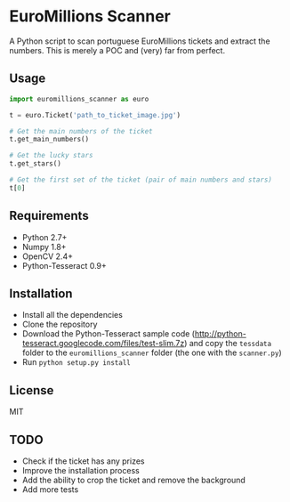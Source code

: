 # EuroMillions Scanner

A Python script to scan portuguese EuroMillions tickets and extract the numbers. This is merely a POC and (very) far from perfect.


## Usage

```python
import euromillions_scanner as euro

t = euro.Ticket('path_to_ticket_image.jpg')

# Get the main numbers of the ticket
t.get_main_numbers()

# Get the lucky stars
t.get_stars()

# Get the first set of the ticket (pair of main numbers and stars)
t[0]
```


## Requirements

* Python 2.7+
* Numpy 1.8+
* OpenCV 2.4+
* Python-Tesseract 0.9+


## Installation

* Install all the dependencies
* Clone the repository
* Download the Python-Tesseract sample code (http://python-tesseract.googlecode.com/files/test-slim.7z) and copy the `tessdata` folder to the `euromillions_scanner` folder (the one with the `scanner.py`)
* Run `python setup.py install`


## License
MIT


## TODO
* Check if the ticket has any prizes
* Improve the installation process
* Add the ability to crop the ticket and remove the background
* Add more tests
